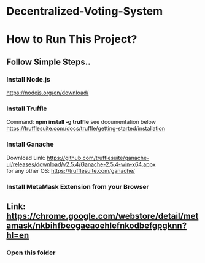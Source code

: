 # Decentralized-Voting-System

# How to Run This Project?

## Follow Simple Steps..

### Install **Node.js** <br/>
https://nodejs.org/en/download/

### Install **Truffle**

Command: **npm install -g truffle**
see documentation below
https://trufflesuite.com/docs/truffle/getting-started/installation

### Install **Ganache**

Download Link: https://github.com/trufflesuite/ganache-ui/releases/download/v2.5.4/Ganache-2.5.4-win-x64.appx <br/>
for any other OS: https://trufflesuite.com/ganache/

### Install **MetaMask** Extension from your Browser
Link: https://chrome.google.com/webstore/detail/metamask/nkbihfbeogaeaoehlefnkodbefgpgknn?hl=en
<br/>
---
### Open this folder




